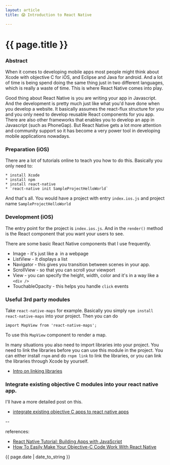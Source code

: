 ```yaml
---
layout: article
title: 😱 Introduction to React Native

---
```

# {{ page.title }}

### Abstract

When it comes to developing mobile apps most people might think about Xcode with objective C for iOS, and Eclipse and Java for android. And a lot of time is being spend doing the same thing just in two different languages, which is really a waste of time. This is where React Native comes into play.

Good thing about React Native is you are writing your app in Javascript. And the development is pretty much just like what you'd have done when you develop a website. It basically assumes the react-flux structure for you and you only need to develop reusable React components for you app. There are also other frameworks that enables you to develop an app in Javascript (such as PhoneGap). But React Native gets a lot more attention and community support so it has become a very power tool in developing mobile applications nowadays.

### Preparation (iOS)

There are a lot of tutorials online to teach you how to do this. Basically you only need to:

```
* install Xcode
* install npm
* install react-native
* `react-native init SampleProjectHelloWorld`
```

And that's all. You would have a project with entry `index.ios.js` and project name `SampleProjectHelloWorld`

### Development (iOS)

The entry point for the project is `index.ios.js`. And in the `render()` method is the React component that you want your users to see.

There are some basic React Native components that I use frequently.

- Image - it's just like a <img/> in a webpage
- ListView - it displays a list
- Navigator - this gives you transition between scenes in your app.
- ScrollView - so that you can scroll your viewport
- View - you can specify the height, width, color and it's in a way like a `<div />`
- TouchableOpacity - this helps you handle `click` events

### Useful 3rd party modules

Take `react-native-maps` for example. Basically you simply `npm install react-native-maps` into your project. Then you can do

`import MapView from 'react-native-maps';`

To use this `MapView` component to render a map.

In many situations you also need to import libraries into your project. You need to link the libraries before you can use this module in the project. You can either install `rnpm` and do `rnpm link` to link the libraries, or you can link the libraries through Xcode by yourself.

* [Intro on linking libraries](https://facebook.github.io/react-native/docs/linking-libraries-ios.html)

### Integrate existing objective C modules into your react native app.

I'll have a more detailed post on this.

* [integrate existing objective C apps to react native apps](http://ssmlee04.github.io/blog/2016/07/31/integrate-objective-c-into-react-native-apps.html)

--

references:

* [React Native Tutorial: Building Apps with JavaScript](https://www.raywenderlich.com/126063/react-native-tutorial)
* [How To Easily Make Your Objective-C Code Work With React Native](https://devdactic.com/objective-c-code-react-native/)

{{ page.date | date_to_string }}
